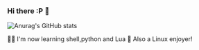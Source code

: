 ### Hi there :P 👋


![Anurag's GitHub stats](https://github-readme-stats.vercel.app/api?username=NoNameMan1231&show_icons=true&theme=dark)

👨‍💻 I'm now learning shell,python and Lua
🐧 Also a Linux enjoyer!
